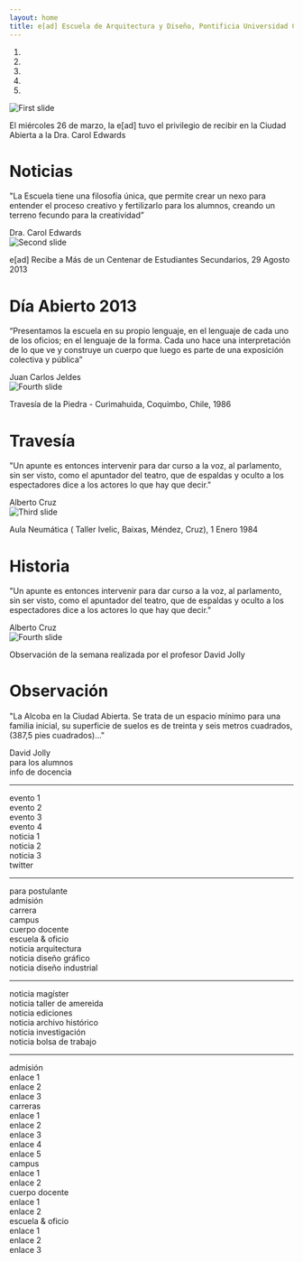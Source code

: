 ```yaml
---
layout: home
title: e[ad] Escuela de Arquitectura y Diseño, Pontificia Universidad Católica de Valparaíso
---
```

<div class='col-lg-12 imagen-carousel'> 
  <div class='fila'> 
    <div data-ride="carousel" class="carousel slide" id="carousel-example-generic"> 
      <!-- Indicadores de carousel lg --> 
      <ol class="carousel-indicators"> 
        <li data-slide-to="0" data-target="#carousel-example-generic" class="active"></li> 
        <li data-slide-to="1" data-target="#carousel-example-generic"></li> 
        <li data-slide-to="2" data-target="#carousel-example-generic"></li> 
        <li data-slide-to="3" data-target="#carousel-example-generic"></li> 
        <li data-slide-to="4" data-target="#carousel-example-generic"></li> 
      </ol> <!-- fin datos de carousel-lg --> <div class="carousel-inner"> 
      <div class="item active altura-maxima"> 
        <img class='excedente-vertical' alt="First slide" src="{{ site.baseurl }}/img/noticia-destacada.jpg" title="Noticia Destacada"> 
        <!-- descripción-carousel-lg --> 
        <div class='col-lg-12 col-md-12 col-sm-12 col-xs-12 pie-de-foto'> 
          <p class='blanco centrado'><i class="icn icn-noticias icn-lg"></i> El miércoles 26 de marzo, la e[ad] tuvo el privilegio de recibir en la Ciudad Abierta a la Dra. Carol Edwards</p> 
        </div> 
        <div class='wrap-carousel'> 
          <div class='fila'> 
            <div class='col-lg-2 col-md-12 col-sm-12 col-xs-12 cita-carousel'> 
              <h1 class='blanco'><i class="icn icn-noticias icn-md"></i> Noticias</h1> 
              <p>"La Escuela tiene una filosofía única, que permite crear un nexo para entender el proceso creativo y fertilizarlo para los alumnos, creando un terreno fecundo para la creatividad”</p> <span class='blanco derecha'>Dra. Carol Edwards</span> 
            </div> <!-- fin de col imágenes-destacadas-descripcion-ead --> 
          </div> <!-- fin de fila--> 
        </div> <!-- fin de wrap carousel --> 
      </div> <!-- fin de item --> 
      <div class="item altura-maxima"> 
        <img class='excedente-vertical' alt="Second slide" src="{{ site.baseurl }}/img/agenda-destacada.jpg"> <!-- descripción-carousel-lg --> 
        <div class='col-lg-12 col-md-12 col-sm-12 col-xs-12 pie-de-foto'> 
          <p class='blanco centrado'><i class="icn icn-calendario icn-lg"></i> e[ad] Recibe a Más de un Centenar de Estudiantes Secundarios, 29 Agosto 2013</p> 
        </div> 
        <div class='wrap-carousel'> 
          <div class='col-lg-2 col-md-12 col-sm-12 col-xs-12 cita-carousel'> 
            <h1 class='blanco'><i class="icn icn-calendario icn-md"></i> Día Abierto 2013 </h1> 
            <p>“Presentamos la escuela en su propio lenguaje, en el lenguaje de cada uno de los oficios; en el lenguaje de la forma. Cada uno hace una interpretación de lo que ve y construye un cuerpo que luego es parte de una exposición colectiva y pública”</p> <span class='blanco derecha'>Juan Carlos Jeldes</span> 
          </div> <!-- fin de col imagenes-destacadas-descripcion-ead --> 
        </div> <!-- fin de wrap carousel --> 
      </div> <!-- fin de item --> 
      <div class="item altura-maxima"> 
        <img class='excedente-vertical' alt="Fourth slide" src="{{ site.baseurl }}/img/travesia-portada.jpg"> <!-- descripción-lg --> 
        <div class='col-lg-12 col-lg-12 col-md-12 col-sm-12 col-xs-12 pie-de-foto'> 
          <p class='blanco centrado'><i class="icn icn-travesia icn-lg"></i> Travesía de la Piedra - Curimahuida, Coquimbo, Chile, 1986</p> 
        </div> 
        <div class='wrap-carousel'> 
          <div class='col-lg-2 col-md-12 col-sm-12 col-xs-12 cita-carousel'> 
            <h1 class='blanco'><i class="icn icn-travesia icn-md"></i> Travesía</h1> 
            <p>"Un apunte es entonces intervenir para dar curso a la voz, al parlamento, sin ser visto, como el apuntador del teatro, que de espaldas y oculto a los espectadores dice a los actores lo que hay que decir."</p> <span class='blanco derecha'>Alberto Cruz</span> 
          </div> <!-- fin de col imagenes-destacadas-descripcion-ead --> 
        </div> <!-- fin de wrap carousel --> 
      </div> <!-- fin de item --> 
      <div class="item altura-maxima"> 
        <img class='excedente-vertical' alt="Third slide" src="{{ site.baseurl }}/img/historia.jpg"> <!-- descripción-lg --> 
        <div class='col-lg-12 col-md-12 col-sm-12 col-xs-12 pie-de-foto'> 
          <p class='blanco centrado'><i class="icn icn-acto icn-lg"></i> Aula Neumática ( Taller Ivelic, Baixas, Méndez, Cruz), 1 Enero 1984</p> 
        </div> 
        <div class='wrap-carousel'> 
          <div class='col-lg-2 col-md-12 col-sm-12 col-xs-12 cita-carousel'> 
            <h1 class='blanco'><i class="icn icn-acto icn-md"></i> Historia</h1> 
            <p>"Un apunte es entonces intervenir para dar curso a la voz, al parlamento, sin ser visto, como el apuntador del teatro, que de espaldas y oculto a los espectadores dice a los actores lo que hay que decir."</p> <span class='blanco derecha'>Alberto Cruz</span> 
          </div> <!-- fin de col imagenes-destacadas-descripcion-ead --> 
        </div> <!-- fin de wrap carousel --> 
      </div> <!-- fin de item --> 
      <div class="item altura-maxima"> 
        <img class='excedente-vertical' alt="Fourth slide" src="{{ site.baseurl }}/img/croquis.jpg"> <!-- descripción-lg --> 
        <div class='col-lg-12 col-lg-12 col-md-12 col-sm-12 col-xs-12 pie-de-foto'> 
          <p class='blanco centrado'><i class="icn icn-ojo icn-lg"></i> Observación de la semana realizada por el profesor David Jolly</p> 
        </div> 
        <div class='wrap-carousel'> 
          <div class='col-lg-2 col-md-12 col-sm-12 col-xs-12 cita-carousel'> 
            <h1 class='blanco'><i class="icn icn-ojo icn-md"></i> Observación</h1> 
            <p>"La Alcoba en la Ciudad Abierta. Se trata de un espacio mínimo para una familia inicial, su superficie de suelos es de treinta y seis metros cuadrados, (387,5 pies cuadrados)..."</p> <span class='blanco derecha'>David Jolly</span> 
          </div> <!-- fin de col imagenes-destacadas-descripcion-ead --> 
        </div> <!-- fin de wrap carousel --> 
      </div> <!-- fin de item --> 
    </div> <!-- fin Carousel inner --> 
    </div> <!-- fin Carousel --> 
  </div> 
</div> 

<div class='fondo-negro'>
  <div class='wrap'>
  <div class='fila'>
    <div class='col-lg-2 col-md-4 oculto-sm oculto-xs alto-xs fondo-gris'>
      <div class='ver alto-xs'>
        para los alumnos
      </div>
    </div>
    <div class='col-lg-10 col-md-8 col-sm-12 col-xs-12 alto-xs fondo-gris'>
      <div class='ver alto-xs'>
        info de docencia
      </div>
    </div>
  </div>
  <hr>
</div>
</div>
  <div class='wrap'>
  <div class='fila'><!-- sección eventos superior--> 
  <!-- nombre de seccion -->
    <div class='col-lg-3 col-md-4 col-sm-6 col-xs-6 alto-xs fondo-gris'> <!-- evento 1 -->
      <div class='ver alto-xs'>
        evento 1
      </div>
    </div> <!-- fin evento  1 -->
    <div class='col-lg-3 col-md-4 col-sm-6 col-xs-6 alto-xs fondo-gris'> <!-- evento  2 -->
      <div class='ver alto-xs'>
        evento 2
      </div>
    </div><!-- fin evento  2 -->
    <div class='col-lg-3 col-md-4 oculto-6 col-xs-6 alto-xs fondo-gris'> <!-- evento 3 -->
      <div class='ver alto-xs'>
        evento 3
      </div>
    </div><!-- fin evento  3 -->
    <div class='col-lg-3 oculto-md oculto-6 col-xs-6 alto-xs fondo-gris'> <!-- evento 3 -->
      <div class='ver alto-xs'>
        evento 4
      </div>
    </div><!-- fin evento  3 -->
  </div>
  <div class='fila'> <!-- sección noticias inferior -->
    <div class='col-lg-3 col-md-4 col-sm-12 col-xs-12 alto-md fondo-gris'> <!-- noticia 1 -->
      <div class='ver alto-md'>
        noticia 1
      </div>
    </div><!-- fin noticia 1 -->
    <div class='col-lg-3 col-md-4 col-sm-12 col-xs-12 alto-md fondo-gris'> <!-- noticia 2 -->
      <div class='ver alto-md'>
        noticia 2
      </div>
    </div><!-- fin noticia 2 -->
    <div class='col-lg-3 col-md-4 oculto-sm col-xs-12 alto-md fondo-gris'> <!-- noticia 3 -->
      <div class='ver alto-md'>
        noticia 3
      </div>
    </div><!-- fin noticia 3 -->
		<div class='col-lg-3 oculto-md oculto-sm oculto-xs alto-md fondo-gris'>
      <div class='ver alto-md'>
        twitter
      </div>
    </div>
	</div> <!-- fin sección noticias inferior -->
  <hr>
</div> <!-- fin wrap -->
<div class='fondo-negro'>
  <div class='wrap'>
    <div class='fila'> <!-- sección contenido-->
		  <div class='col-lg-12 col-md-12 oculto-sm oculto-xs fondo-gris'>
        <div class='fila'>
          <div class='col-lg-2 col-sm-4 col-xs-12'>
            <div class='ver alto-xs'>
              para postulante
            </div>
          </div>
          <div class='col-lg-2 col-sm-4 col-xs-12'>
            <div class='ver alto-xs'>
              admisión
            </div>
          </div>
          <div class='col-lg-2 col-sm-4 col-xs-6'>
            <div class='ver alto-xs'>
              carrera
            </div>
          </div>
          <div class='col-lg-2 col-sm-4 col-xs-6'>
            <div class='ver alto-xs'>
              campus
            </div>
          </div>
          <div class='col-lg-2 col-sm-4 col-xs-6'>
            <div class='ver alto-xs'>
              cuerpo docente
            </div>
          </div>
          <div class='col-lg-2 col-sm-4 col-xs-6'>
            <div class='ver alto-xs'>
              escuela & oficio
            </div>
          </div>
        </div>
		  </div> <!-- fin contenido para el postulante -->
    </div>
  </div>
</div>

<div class='fondo-blanco'>
  <div class='col-lg-12'>
    <div class='fila'>
      <div class='col-lg-4 col-md-4 col-sm-12 col-xs-12 fondo-gris'>
        <div class='alto-md ver'>noticia arquitectura
        </div>
      </div>
      <div class='col-lg-4 col-md-4 col-sm-12 col-xs-12 fondo-gris'>
        <div class='alto-md ver'>noticia diseño gráfico
        </div>
      </div>
      <div class='col-lg-4 col-md-4 col-sm-12 col-xs-12 bloque fondo-gris'>
        <div class='alto-md ver'>noticia diseño industrial
        </div>
      </div>
    </div>
  </div>
<hr>
  <div class='wrap'>
    <div class='fila'> <!-- fila noticias categorizadas -->
			<div class='col-lg-4 col-md-6 col-sm-6 col-xs-6 alto-xs fondo-gris'> <!-- noticia de categoria 4  -->
            <div class='ver alto-xs'>
              noticia magíster
            </div>
          </div> <!-- fin noticia de categoria 4 -->
          <div class='col-lg-4 col-md-6 col-sm-6 col-xs-6 alto-xs fondo-gris'> <!-- noticia de categoria 5  -->
            <div class='ver alto-xs'>
              noticia taller de amereida
            </div>
          </div> <!-- fin noticia de categoria 5 -->
          <div class='col-lg-4 col-md-6 col-sm-6 col-xs-6 alto-xs fondo-gris'>  <!-- noticia de categoria 6 -->
            <div class='ver alto-xs'>
              noticia ediciones
            </div>
          </div>  <!-- fin noticia de categoria 6 -->
          <div class='col-lg-4 col-md-6 col-sm-6 col-xs-6 alto-xs fondo-gris'>  <!-- noticia de categoria 7 -->
            <div class='ver alto-xs'>
              noticia archivo histórico
            </div>
          </div>  <!-- fin noticia de categoria 7 -->
          <div class='col-lg-4 col-md-6 col-sm-6 col-xs-6 alto-xs fondo-gris'>  <!-- noticia de categoria 8 -->
            <div class='ver alto-xs'>
              noticia investigación
            </div>
          </div>  <!-- fin noticia de categoria 8 -->
          <div class='col-lg-4 col-md-6 col-sm-6 col-xs-6 alto-xs fondo-gris'>  <!-- noticia de categoria 9 -->
            <div class='ver alto-xs'>
              noticia bolsa de trabajo
            </div>
          </div>  <!-- fin noticia de categoria 9 -->
    </div>
    <hr>
    <div class='fila'>
      <div class='oculto-lg oculto-md col-sm-12 col-xs-12 fondo-gris'>
        <div class='fila'>
          <div class='col-sm-4 col-xs-12'>
            <div class='ver alto-xs'>
              admisión
            </div>
          </div>
          <div class='col-sm-8 col-xs-6'>
            <div class='ver'>
              enlace 1
            </div>
          </div>
          <div class='col-sm-8 col-xs-6'>
            <div class='ver'>
              enlace 2
            </div>
          </div>
          <div class='col-sm-8 col-xs-6'>
            <div class='ver'>
              enlace 3
            </div>
          </div>
        </div>
        <div class='fila'>
          <div class='col-sm-4'>
            <div class='ver alto-xs'>
              carreras
            </div>
          </div>
          <div class='col-sm-8 col-xs-6'>
            <div class='ver'>
              enlace 1
            </div>
          </div>
          <div class='col-sm-8 col-xs-6'>
            <div class='ver'>
              enlace 2
            </div>
          </div>
          <div class='col-sm-8 col-xs-6'>
            <div class='ver'>
              enlace 3
            </div>
          </div>
          <div class='col-sm-8 col-xs-6'>
            <div class='ver'>
              enlace 4
            </div>
          </div>
          <div class='col-sm-8 col-xs-6'>
            <div class='ver'>
              enlace 5
            </div>
          </div>
        </div>
        <div class='fila'>
          <div class='col-sm-4'>
            <div class='ver alto-xs'>
              campus
            </div>
          </div>
          <div class='col-sm-8 col-xs-6'>
            <div class='ver'>
              enlace 1
            </div>
          </div>
          <div class='col-sm-8 col-xs-6'>
            <div class='ver'>
              enlace 2
            </div>
          </div>
        </div>
        <div class='fila'>
          <div class='col-sm-4'>
            <div class='ver alto-xs'>
              cuerpo docente
            </div>
          </div>
          <div class='col-sm-8 col-xs-6'>
            <div class='ver'>
              enlace 1
            </div>
          </div>
          <div class='col-sm-8 col-xs-6'>
            <div class='ver'>
              enlace 2
            </div>
          </div>
        </div>
        <div class='fila'>
          <div class='col-sm-4'>
            <div class='ver alto-xs'>
              escuela & oficio 
            </div>
          </div>
          <div class='col-sm-8 col-xs-6'>
            <div class='ver'>
              enlace 1
            </div>
          </div>
          <div class='col-sm-8 col-xs-6'>
            <div class='ver'>
              enlace 2
            </div>
          </div>
          <div class='col-sm-8 col-xs-6'>
            <div class='ver'>
              enlace 3
            </div>
          </div>
        </div>
      </div> <!-- fin contenido para el postulante 2-->
    </div> <!-- fin fila enlaces responsive -->
  </div> <!-- wrap -->
</div> <!-- fin wrap ancho total-->



